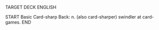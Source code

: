 TARGET DECK
ENGLISH

START
Basic
Card-sharp
Back: n. (also card-sharper) swindler at card-games.
END
